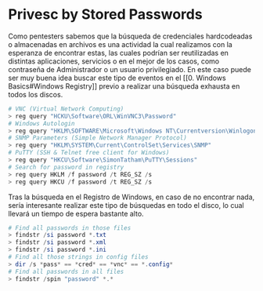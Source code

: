 # Privesc by Stored Passwords

Como pentesters sabemos que la búsqueda de credenciales hardcodeadas o almacenadas en archivos es una actividad la cual realizamos con la esperanza de encontrar estas, las cuales podrían ser reutilizadas en distintas aplicaciones, servicios o en el mejor de los casos, como contraseña de Administrador o un usuario privilegiado. En este caso puede ser muy buena idea buscar este tipo de eventos en el [[0. Windows Basics#Windows Registry]] previo a realizar una búsqueda exhausta en todos los discos.
 
```powershell
# VNC (Virtual Network Computing)
> reg query "HCKU\Software\ORL\WinVNC3\Password"
# Windows Autologin
> reg query "HKLM\SOFTWARE\Microsoft\Windows NT\Currentversion\Winlogon"
# SNMP Parameters (Simple Network Manager Protocol)
> reg query "HKLM\SYSTEM\Current\ControlSet\Services\SNMP"
# PuTTY (SSH & Telnet free client for Windows)
> reg query "HKCU\Software\SimonTatham\PuTTY\Sessions"
# Search for password in registry
> reg query HKLM /f password /t REG_SZ /s
> reg query HKCU /f password /t REG_SZ /s
```

Tras la búsqueda en el Registro de Windows, en caso de no encontrar nada, sería interesante realizar este tipo de búsquedas en todo el disco, lo cual llevará un tiempo de espera bastante alto.

```powershell
# Find all passwords in those files
> findstr /si password *.txt
> findstr /si password *.xml
> findstr /si password *.ini
# Find all those strings in config files
> dir /s *pass* == *cred* == *vnc* == *.config*
# Find all passwords in all files
> findstr /spin "password" *.*
```
